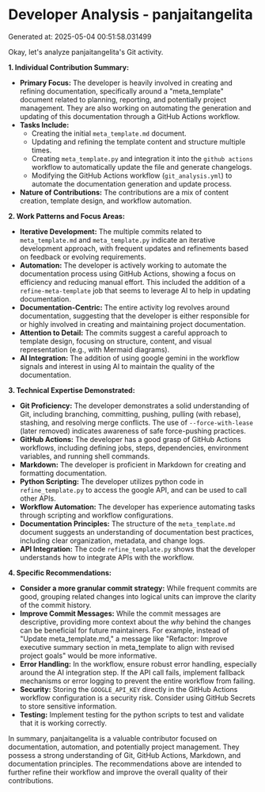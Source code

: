 # Developer Analysis - panjaitangelita
Generated at: 2025-05-04 00:51:58.031499

Okay, let's analyze panjaitangelita's Git activity.

**1. Individual Contribution Summary:**

*   **Primary Focus:** The developer is heavily involved in creating and refining documentation, specifically around a "meta_template" document related to planning, reporting, and potentially project management. They are also working on automating the generation and updating of this documentation through a GitHub Actions workflow.
*   **Tasks Include:**
    *   Creating the initial `meta_template.md` document.
    *   Updating and refining the template content and structure multiple times.
    *   Creating `meta_template.py` and integration it into the `github actions` workflow to automatically update the file and generate changelogs.
    *   Modifying the GitHub Actions workflow (`git_analysis.yml`) to automate the documentation generation and update process.
*   **Nature of Contributions:**  The contributions are a mix of content creation, template design, and workflow automation.

**2. Work Patterns and Focus Areas:**

*   **Iterative Development:**  The multiple commits related to `meta_template.md` and `meta_template.py` indicate an iterative development approach, with frequent updates and refinements based on feedback or evolving requirements.
*   **Automation:** The developer is actively working to automate the documentation process using GitHub Actions, showing a focus on efficiency and reducing manual effort. This included the addition of a `refine-meta-template` job that seems to leverage AI to help in updating documentation.
*   **Documentation-Centric:** The entire activity log revolves around documentation, suggesting that the developer is either responsible for or highly involved in creating and maintaining project documentation.
*   **Attention to Detail:** The commits suggest a careful approach to template design, focusing on structure, content, and visual representation (e.g., with Mermaid diagrams).
*   **AI Integration:** The addition of using google gemini in the workflow signals and interest in using AI to maintain the quality of the documentation.

**3. Technical Expertise Demonstrated:**

*   **Git Proficiency:** The developer demonstrates a solid understanding of Git, including branching, committing, pushing, pulling (with rebase), stashing, and resolving merge conflicts.  The use of `--force-with-lease` (later removed) indicates awareness of safe force-pushing practices.
*   **GitHub Actions:** The developer has a good grasp of GitHub Actions workflows, including defining jobs, steps, dependencies, environment variables, and running shell commands.
*   **Markdown:** The developer is proficient in Markdown for creating and formatting documentation.
*   **Python Scripting:** The developer utilizes python code in `refine_template.py` to access the google API, and can be used to call other APIs.
*   **Workflow Automation:** The developer has experience automating tasks through scripting and workflow configurations.
*   **Documentation Principles:** The structure of the `meta_template.md` document suggests an understanding of documentation best practices, including clear organization, metadata, and change logs.
*   **API Integration:** The code `refine_template.py` shows that the developer understands how to integrate APIs with the workflow.

**4. Specific Recommendations:**

*   **Consider a more granular commit strategy:** While frequent commits are good, grouping related changes into logical units can improve the clarity of the commit history.
*   **Improve Commit Messages:** While the commit messages are descriptive, providing more context about the *why* behind the changes can be beneficial for future maintainers.  For example, instead of "Update meta_template.md," a message like "Refactor:  Improve executive summary section in meta_template to align with revised project goals" would be more informative.
*   **Error Handling:** In the workflow, ensure robust error handling, especially around the AI integration step. If the API call fails, implement fallback mechanisms or error logging to prevent the entire workflow from failing.
*   **Security:**  Storing the `GOOGLE_API_KEY` directly in the GitHub Actions workflow configuration is a security risk. Consider using GitHub Secrets to store sensitive information.
*   **Testing:** Implement testing for the python scripts to test and validate that it is working correctly.

In summary, panjaitangelita is a valuable contributor focused on documentation, automation, and potentially project management. They possess a strong understanding of Git, GitHub Actions, Markdown, and documentation principles.  The recommendations above are intended to further refine their workflow and improve the overall quality of their contributions.
